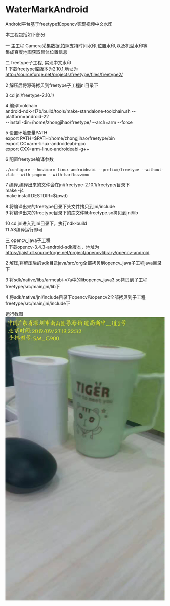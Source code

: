 # WaterMarkAndroid
Android平台基于freetype和opencv实现视频中文水印

本工程包括如下部分

一 主工程
     Camera采集数据,拍照支持时间水印,位置水印,以及机型水印等 \
     集成百度地图获取具体位置信息

二 freetype子工程, 实现中文水印 \
  1 下载freetype库版本为2.10.1,地址为 \
     http://sourceforge.net/projects/freetype/files/freetype2/

  2 解压后将源码拷贝到freetype子工程jni目录下

  3 cd jni/freetype-2.10.1/

  4 编译toolchain \
	android-ndk-r17b/build/tools/make-standalone-toolchain.sh --platform=android-22 \
	   --install-dir=/home/zhongjihao/freetype/ --arch=arm --force
  
  5 设置环境变量PATH \
	export PATH=$PATH:/home/zhongjihao/freetype/bin \
	export CC=arm-linux-androideabi-gcc \
	export CXX=arm-linux-androideabi-g++

  6 配置freetype编译参数
 
    ./configure --host=arm-linux-androideabi --prefix=/freetype --without-zlib --with-png=no --with-harfbuzz=no

  7 编译,编译出来的文件会在jni/freetype-2.10.1/freetype/目录下 \
	  make -j4 \
	  make install DESTDIR=$(pwd)

  8 将编译出来的freetype目录下头文件拷贝到jni/include \
  9 将编译出来的freetype目录下的库文件libfreetype.so拷贝到jni/lib

  10 cd jni进入到jni目录下，执行ndk-build \
  11 AS编译运行即可
    

三 opencv_java子工程 \
  1 下载opencv-3.4.3-android-sdk版本，地址为 \
    https://jaist.dl.sourceforge.net/project/opencvlibrary/opencv-android

  2 解压,将解压后的sdk目录java/src/org全部拷贝到opencv_java子工程java目录下
  
  3 将sdk/native/libs/armeabi-v7a中的libopencv_java3.so拷贝到子工程freetype/src/main/jni/lib下

  4 将sdk/native/jni/include目录下opencv和opencv2全部拷贝到子工程freetype/src/main/jni/include下

运行截图 \
![afd](watermark.jpeg)
